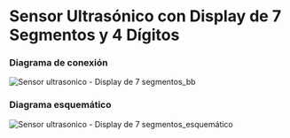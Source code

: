 # Sensor Ultrasónico con Display de 7 Segmentos y 4 Dígitos
### Diagrama de conexión
![Sensor ultrasonico - Display de 7 segmentos_bb](https://user-images.githubusercontent.com/70409607/223872533-148c0a0e-1b20-4f4b-860f-ac40f0cd6444.png)
### Diagrama esquemático
![Sensor ultrasonico - Display de 7 segmentos_esquemático](https://user-images.githubusercontent.com/70409607/223872566-87fd63df-71e9-4f86-93c0-600e1f27273e.png)
